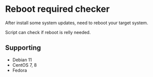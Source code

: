 # Reboot required checker

After install some system updates, need to reboot your target system.

Script can check if reboot is relly needed.

## Supporting

* Debian 11
* CentOS 7, 8
* Fedora